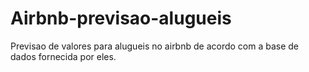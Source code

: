 # Airbnb-previsao-alugueis
 Previsao de valores para alugueis no  airbnb de acordo com a base de dados fornecida por eles.
